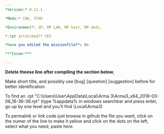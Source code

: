 ```yaml
---
*Version:* 0.11.1.

*Mods:* CBA, TFAR

*Environment*: SP, MP LAN, MP host, MP dedi.

*.rpt attatched?* YES 

*have you edited the missionfile?*: No

***Issue:***

---
```


**Delete theese line after compiling the section below**, 

Make short title, and possibly use [bug] [question] [suggestion] before for better identification

To find an .rpt "C:\Users\User\AppData\Local\Arma 3\Arma3_x64_2018-03-06_16-36-36.rpt" (type %appdata% in windows searchbar and press enter, go up by one level and you'll find \Local\Arma3)

To permalink or link code just browse in github the file you want, click on the numer of the line to make it yellow and click on the dots on the left, select what you need, paste here.

